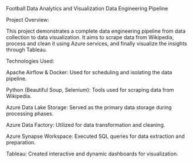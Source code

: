 Football Data Analytics and Visualization Data Engineering Pipeline

Project Overview:

This project demonstrates a complete data engineering pipeline from data collection to data visualization. It aims to scrape data from Wikipedia, process and clean it using Azure services, and finally visualize the insights through Tableau.

Technologies Used:

Apache Airflow & Docker: Used for scheduling and isolating the data pipeline.

Python (Beautiful Soup, Selenium): Tools used for scraping data from Wikipedia.

Azure Data Lake Storage: Served as the primary data storage during processing phases.

Azure Data Factory: Utilized for data transformation and cleaning.

Azure Synapse Workspace: Executed SQL queries for data extraction and preparation.

Tableau: Created interactive and dynamic dashboards for visualization.
